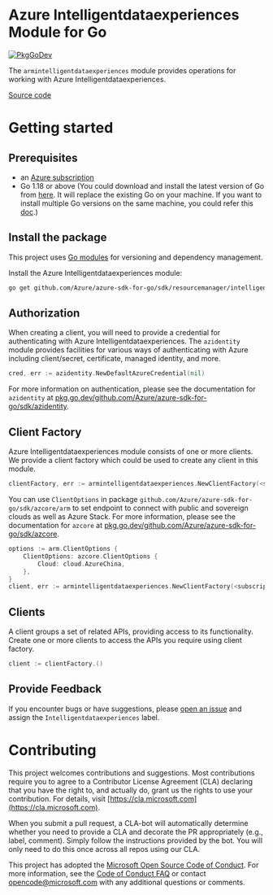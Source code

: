 # Azure Intelligentdataexperiences Module for Go

[![PkgGoDev](https://pkg.go.dev/badge/github.com/Azure/azure-sdk-for-go/sdk/resourcemanager/intelligentdataexperiences/armintelligentdataexperiences)](https://pkg.go.dev/github.com/Azure/azure-sdk-for-go/sdk/resourcemanager/intelligentdataexperiences/armintelligentdataexperiences)

The `armintelligentdataexperiences` module provides operations for working with Azure Intelligentdataexperiences.

[Source code](https://github.com/Azure/azure-sdk-for-go/tree/main/sdk/resourcemanager/intelligentdataexperiences/armintelligentdataexperiences)

# Getting started

## Prerequisites

- an [Azure subscription](https://azure.microsoft.com/free/)
- Go 1.18 or above (You could download and install the latest version of Go from [here](https://go.dev/doc/install). It will replace the existing Go on your machine. If you want to install multiple Go versions on the same machine, you could refer this [doc](https://go.dev/doc/manage-install).)

## Install the package

This project uses [Go modules](https://github.com/golang/go/wiki/Modules) for versioning and dependency management.

Install the Azure Intelligentdataexperiences module:

```sh
go get github.com/Azure/azure-sdk-for-go/sdk/resourcemanager/intelligentdataexperiences/armintelligentdataexperiences
```

## Authorization

When creating a client, you will need to provide a credential for authenticating with Azure Intelligentdataexperiences.  The `azidentity` module provides facilities for various ways of authenticating with Azure including client/secret, certificate, managed identity, and more.

```go
cred, err := azidentity.NewDefaultAzureCredential(nil)
```

For more information on authentication, please see the documentation for `azidentity` at [pkg.go.dev/github.com/Azure/azure-sdk-for-go/sdk/azidentity](https://pkg.go.dev/github.com/Azure/azure-sdk-for-go/sdk/azidentity).

## Client Factory

Azure Intelligentdataexperiences module consists of one or more clients. We provide a client factory which could be used to create any client in this module.

```go
clientFactory, err := armintelligentdataexperiences.NewClientFactory(<subscription ID>, cred, nil)
```

You can use `ClientOptions` in package `github.com/Azure/azure-sdk-for-go/sdk/azcore/arm` to set endpoint to connect with public and sovereign clouds as well as Azure Stack. For more information, please see the documentation for `azcore` at [pkg.go.dev/github.com/Azure/azure-sdk-for-go/sdk/azcore](https://pkg.go.dev/github.com/Azure/azure-sdk-for-go/sdk/azcore).

```go
options := arm.ClientOptions {
    ClientOptions: azcore.ClientOptions {
        Cloud: cloud.AzureChina,
    },
}
client, err := armintelligentdataexperiences.NewClientFactory(<subscription ID>, cred, &options)
```

## Clients

A client groups a set of related APIs, providing access to its functionality.  Create one or more clients to access the APIs you require using client factory.

```go
client := clientFactory.()
```

## Provide Feedback

If you encounter bugs or have suggestions, please
[open an issue](https://github.com/Azure/azure-sdk-for-go/issues) and assign the `Intelligentdataexperiences` label.

# Contributing

This project welcomes contributions and suggestions. Most contributions require
you to agree to a Contributor License Agreement (CLA) declaring that you have
the right to, and actually do, grant us the rights to use your contribution.
For details, visit [https://cla.microsoft.com](https://cla.microsoft.com).

When you submit a pull request, a CLA-bot will automatically determine whether
you need to provide a CLA and decorate the PR appropriately (e.g., label,
comment). Simply follow the instructions provided by the bot. You will only
need to do this once across all repos using our CLA.

This project has adopted the
[Microsoft Open Source Code of Conduct](https://opensource.microsoft.com/codeofconduct/).
For more information, see the
[Code of Conduct FAQ](https://opensource.microsoft.com/codeofconduct/faq/)
or contact [opencode@microsoft.com](mailto:opencode@microsoft.com) with any
additional questions or comments.